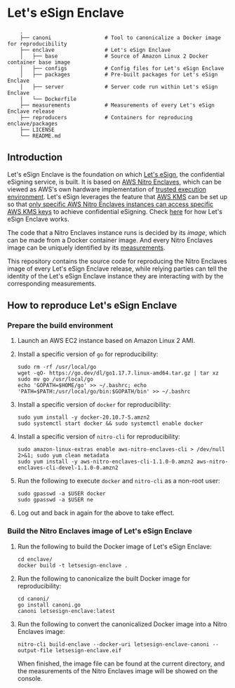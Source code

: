 # Let's eSign Enclave 

```
    .          
    ├── canoni                 # Tool to canonicalize a Docker image for reproducibility
    ├── enclave                # Let's eSign Enclave
    │   ├── base               # Source of Amazon Linux 2 Docker container base image
    │   ├── configs            # Config files for Let's eSign Enclave
    │   ├── packages           # Pre-built packages for Let's eSign Enclave
    │   ├── server             # Server code run within Let's eSign Enclave
    │   └── Dockerfile
    ├── measurements           # Measurements of every Let's eSign Enclave release 
    ├── reproducers            # Containers for reproducing enclave/packages         
    ├── LICENSE
    └── README.md
```

## Introduction

Let's eSign Enclave is the foundation on which [Let's eSign](https://www.letsesign.org), the confidential eSigning service, is built. It is based on [AWS Nitro Enclaves](https://aws.amazon.com/ec2/nitro/nitro-enclaves/), which can be viewed as AWS's own hardware implementation of [trusted execution environment](https://en.wikipedia.org/wiki/Trusted_execution_environment). Let's eSign leverages the feature that [AWS KMS](https://aws.amazon.com/kms/) can be set up so that [only specific AWS Nitro Enclaves instances can access specific AWS KMS keys](https://docs.aws.amazon.com/kms/latest/developerguide/services-nitro-enclaves.html) to achieve confidential eSigning. Check [here](https://github.com/letsesign/letsesign-enclave/tree/main/enclave) for how Let's eSign Enclave works.

The code that a Nitro Enclaves instance runs is decided by its *image*, which can be made from a Docker container image. And every Nitro Enclaves image can be uniquely identified by its [measurements](https://docs.aws.amazon.com/enclaves/latest/user/set-up-attestation.html).

This repository contains the source code for reproducing the Nitro Enclaves image of every Let's eSign Enclave release, while relying parties can tell the identity of the Let's eSign Enclave instance they are interacting with by the corresponding measurements.

## How to reproduce Let's eSign Enclave

### Prepare the build environment

1. Launch an AWS EC2 instance based on Amazon Linux 2 AMI.

2. Install a specific version of `go` for reproducibility:
   
   ```
   sudo rm -rf /usr/local/go
   wget -qO- https://go.dev/dl/go1.17.7.linux-amd64.tar.gz | tar xz
   sudo mv go /usr/local/go
   echo 'GOPATH=$HOME/go' >> ~/.bashrc; echo 'PATH=$PATH:/usr/local/go/bin:$GOPATH/bin' >> ~/.bashrc 
   ```
   
3. Install a specific version of `docker` for reproducibility:
   
   ```
   sudo yum install -y docker-20.10.7-5.amzn2
   sudo systemctl start docker && sudo systemctl enable docker
   ```

4. Install a specific version of `nitro-cli` for reproducibility:
   
   ```
   sudo amazon-linux-extras enable aws-nitro-enclaves-cli > /dev/null 2>&1; sudo yum clean metadata
   sudo yum install -y aws-nitro-enclaves-cli-1.1.0-0.amzn2 aws-nitro-enclaves-cli-devel-1.1.0-0.amzn2
   ```

5. Run the following to execute `docker` and `nitro-cli` as a non-root user:
   
   ```
   sudo gpasswd -a $USER docker
   sudo gpasswd -a $USER ne
   ```
   
6. Log out and back in again for the above to take effect.
   
### Build the Nitro Enclaves image of Let's eSign Enclave

1. Run the following to build the Docker image of Let's eSign Enclave:
   
   ```
   cd enclave/
   docker build -t letsesign-enclave .
   ```
2. Run the following to canonicalize the built Docker image for reproducibility:
   
   ```
   cd canoni/
   go install canoni.go
   canoni letsesign-enclave:latest
   ```
3. Run the following to convert the canonicalized Docker image into a Nitro Enclaves image:
   
   ```
   nitro-cli build-enclave --docker-uri letsesign-enclave-canoni --output-file letsesign-enclave.eif
   ```
   When finished, the image file can be found at the current directory, and the measurements of the Nitro Enclaves image will be showed on the console.
